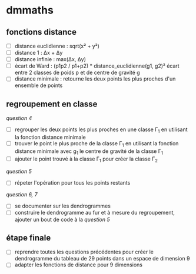 # dmmaths

## fonctions distance
- [ ] distance euclidienne : sqrt(x² + y²)
- [ ] distance 1 : Δx + Δy
- [ ] distance infinie : max(Δx, Δy)
- [ ] écart de Ward : (p1p2 / p1+p2)  *  distance_euclidienne(g1, g2)²
		écart entre 2 classes de poids p et de centre de gravité g
- [ ] distance minimale : retourne les deux points les plus proches d'un ensemble de points

## regroupement en classe
*question 4*
- [ ] regrouper les deux points les plus proches en une classe Γ<sub>1</sub> en utilisant la fonction distance minimale
- [ ] trouver le point le plus proche de la classe Γ<sub>1</sub> en utilisant la fonction distance minimale avec g<sub>1</sub> le centre de gravité de la classe Γ<sub>1</sub>
- [ ] ajouter le point trouvé à la classe Γ<sub>1</sub> pour créer la classe Γ<sub>2</sub>

*question 5*
- [ ] répeter l'opération pour tous les points restants

*question 6, 7*
- [ ] se documenter sur les dendrogrammes
- [ ] construire le dendrogramme au fur et à mesure du regroupement, ajouter un bout de code à la *question 5*

## étape finale
- [ ] reprendre toutes les questions précédentes pour créer le dendrogramme du tableau de 29 points dans un espace de dimension 9
- [ ] adapter les fonctions de distance pour 9 dimensions
